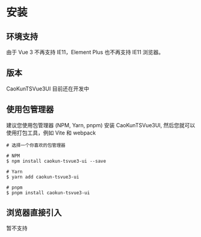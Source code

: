 # 安装

## 环境支持

由于 Vue 3 不再支持 IE11，Element Plus 也不再支持 IE11 浏览器。

## 版本

CaoKunTSVue3UI 目前还在开发中

## 使用包管理器

建议您使用包管理器 (NPM, Yarn, pnpm) 安装 CaoKunTSVue3UI, 然后您就可以使用打包工具，例如 Vite 和 webpack

```
# 选择一个你喜欢的包管理器

# NPM
$ npm install caokun-tsvue3-ui --save

# Yarn
$ yarn add caokun-tsvue3-ui

# pnpm
$ pnpm install caokun-tsvue3-ui
```

## 浏览器直接引入

暂不支持


